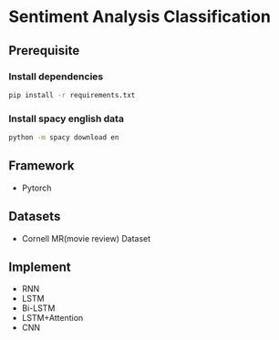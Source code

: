 # Sentiment Analysis Classification

## Prerequisite

### Install dependencies
```bash
pip install -r requirements.txt
```

### Install spacy english data
```bash
python -m spacy download en
```

## Framework
- Pytorch

## Datasets
- Cornell MR(movie review) Dataset

## Implement
- RNN
- LSTM
- Bi-LSTM
- LSTM+Attention
- CNN
